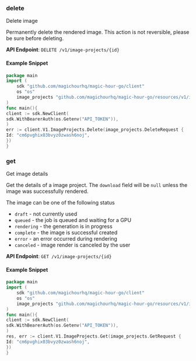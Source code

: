 
### delete <a name="delete"></a>
Delete image

Permanently delete the rendered image. This action is not reversible, please be sure before deleting.

**API Endpoint**: `DELETE /v1/image-projects/{id}`

#### Example Snippet

```go
package main
import (
	sdk "github.com/magichourhq/magic-hour-go/client"
	os "os"
	image_projects "github.com/magichourhq/magic-hour-go/resources/v1/image_projects"
)
func main(){
client := sdk.NewClient(
sdk.WithBearerAuth(os.Getenv("API_TOKEN")),
)
err := client.V1.ImageProjects.Delete(image_projects.DeleteRequest {
Id: "cm6pvghix03bvyz0zwash6noj",
})
}
```

### get <a name="get"></a>
Get image details

Get the details of a image project. The `download` field will be `null` unless the image was successfully rendered.

The image can be one of the following status
- `draft` - not currently used
- `queued` - the job is queued and waiting for a GPU
- `rendering` - the generation is in progress
- `complete` - the image is successful created
- `error` - an error occurred during rendering
- `canceled` - image render is canceled by the user


**API Endpoint**: `GET /v1/image-projects/{id}`

#### Example Snippet

```go
package main
import (
	sdk "github.com/magichourhq/magic-hour-go/client"
	os "os"
	image_projects "github.com/magichourhq/magic-hour-go/resources/v1/image_projects"
)
func main(){
client := sdk.NewClient(
sdk.WithBearerAuth(os.Getenv("API_TOKEN")),
)
res, err := client.V1.ImageProjects.Get(image_projects.GetRequest {
Id: "cm6pvghix03bvyz0zwash6noj",
})
}
```
